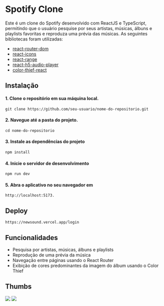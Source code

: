 # Spotify Clone

Este é um clone do Spotify desenvolvido com ReactJS e TypeScript, permitindo que o usuário pesquise por seus artistas, músicas, álbuns e playlists favoritas e reproduza uma prévia das músicas. As seguintes bibliotecas foram utilizadas:

- [react-router-dom](https://reactrouter.com/web/guides/quick-start)
- [react-icons](https://react-icons.github.io/react-icons/)
- [react-range](https://www.npmjs.com/package/react-range)
- [react-h5-audio-player](https://www.npmjs.com/package/react-h5-audio-player)
- [color-thief-react](https://www.npmjs.com/package/color-thief-react)

## Instalação

#### 1. Clone o repositório em sua máquina local.<br/>
`git clone https://github.com/seu-usuario/nome-do-repositorio.git`
  
  

#### 2. Navegue até a pasta do projeto.<br/>
    cd nome-do-repositorio


#### 3. Instale as dependências do projeto
    npm install

#### 4. Inicie o servidor de desenvolvimento
    npm run dev

#### 5. Abra o aplicativo no seu navegador em
    http://localhost:5173.


## Deploy
    https://newsound.vercel.app/login

## Funcionalidades

- Pesquisa por artistas, músicas, álbuns e playlists
- Reprodução de uma prévia da música
- Navegação entre páginas usando o React Router
- Exibição de cores predominantes da imagem do álbum usando o Color Thief


## Thumbs
<img src="https://user-images.githubusercontent.com/86381282/227250774-f65b375d-be22-466b-ba28-5165f00a13b2.png"/>
<img src="https://user-images.githubusercontent.com/86381282/227250558-856a3d26-f9f7-4e4a-894a-c2041d7cc37b.png"/>
